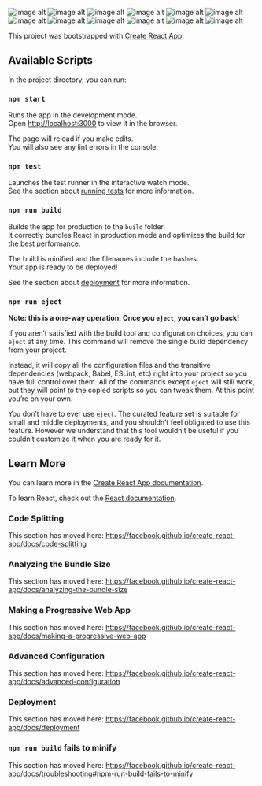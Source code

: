 ![image alt](https://github.com/dishalath/React.js/blob/be0b3d37854756bcfcb5a0666dc4b5d8f389c021/WhatsApp%20Image%202025-04-10%20at%2010.30.14_31502f52.jpg)
![image alt](https://github.com/dishalath/React.js/blob/be0b3d37854756bcfcb5a0666dc4b5d8f389c021/WhatsApp%20Image%202025-04-10%20at%2010.30.14_563cb115.jpg)
![image alt](https://github.com/dishalath/React.js/blob/be0b3d37854756bcfcb5a0666dc4b5d8f389c021/WhatsApp%20Image%202025-04-10%20at%2010.30.15_8dcc79a2.jpg)
![image alt](https://github.com/dishalath/React.js/blob/be0b3d37854756bcfcb5a0666dc4b5d8f389c021/WhatsApp%20Image%202025-04-10%20at%2010.30.15_92b0c39b.jpg)
![image alt](https://github.com/dishalath/React.js/blob/be0b3d37854756bcfcb5a0666dc4b5d8f389c021/WhatsApp%20Image%202025-04-10%20at%2010.30.16_52b10ce6.jpg)
![image alt](https://github.com/dishalath/React.js/blob/be0b3d37854756bcfcb5a0666dc4b5d8f389c021/WhatsApp%20Image%202025-04-10%20at%2010.30.16_be581896.jpg)
![image alt](https://github.com/dishalath/React.js/blob/be0b3d37854756bcfcb5a0666dc4b5d8f389c021/WhatsApp%20Image%202025-04-10%20at%2010.30.17_153ec0ff.jpg)
![image alt](https://github.com/dishalath/React.js/blob/be0b3d37854756bcfcb5a0666dc4b5d8f389c021/WhatsApp%20Image%202025-04-10%20at%2010.30.18_84e76e62.jpg)
![image alt](https://github.com/dishalath/React.js/blob/be0b3d37854756bcfcb5a0666dc4b5d8f389c021/WhatsApp%20Image%202025-04-10%20at%2010.30.18_c895b63c.jpg)
![image alt](https://github.com/dishalath/React.js/blob/be0b3d37854756bcfcb5a0666dc4b5d8f389c021/WhatsApp%20Image%202025-04-10%20at%2010.30.19_97fed3c3.jpg)
![image alt](https://github.com/dishalath/React.js/blob/be0b3d37854756bcfcb5a0666dc4b5d8f389c021/WhatsApp%20Image%202025-04-10%20at%2010.30.20_75cafef0.jpg)
![image alt](https://github.com/dishalath/React.js/blob/be0b3d37854756bcfcb5a0666dc4b5d8f389c021/WhatsApp%20Image%202025-04-10%20at%2010.30.20_ac7afaea.jpg)

This project was bootstrapped with [Create React App](https://github.com/facebook/create-react-app).

## Available Scripts

In the project directory, you can run:

### `npm start`

Runs the app in the development mode.<br />
Open [http://localhost:3000](http://localhost:3000) to view it in the browser.

The page will reload if you make edits.<br />
You will also see any lint errors in the console.

### `npm test`

Launches the test runner in the interactive watch mode.<br />
See the section about [running tests](https://facebook.github.io/create-react-app/docs/running-tests) for more information.

### `npm run build`

Builds the app for production to the `build` folder.<br />
It correctly bundles React in production mode and optimizes the build for the best performance.

The build is minified and the filenames include the hashes.<br />
Your app is ready to be deployed!

See the section about [deployment](https://facebook.github.io/create-react-app/docs/deployment) for more information.

### `npm run eject`

**Note: this is a one-way operation. Once you `eject`, you can’t go back!**

If you aren’t satisfied with the build tool and configuration choices, you can `eject` at any time. This command will remove the single build dependency from your project.

Instead, it will copy all the configuration files and the transitive dependencies (webpack, Babel, ESLint, etc) right into your project so you have full control over them. All of the commands except `eject` will still work, but they will point to the copied scripts so you can tweak them. At this point you’re on your own.

You don’t have to ever use `eject`. The curated feature set is suitable for small and middle deployments, and you shouldn’t feel obligated to use this feature. However we understand that this tool wouldn’t be useful if you couldn’t customize it when you are ready for it.

## Learn More

You can learn more in the [Create React App documentation](https://facebook.github.io/create-react-app/docs/getting-started).

To learn React, check out the [React documentation](https://reactjs.org/).

### Code Splitting

This section has moved here: https://facebook.github.io/create-react-app/docs/code-splitting

### Analyzing the Bundle Size

This section has moved here: https://facebook.github.io/create-react-app/docs/analyzing-the-bundle-size

### Making a Progressive Web App

This section has moved here: https://facebook.github.io/create-react-app/docs/making-a-progressive-web-app

### Advanced Configuration

This section has moved here: https://facebook.github.io/create-react-app/docs/advanced-configuration

### Deployment

This section has moved here: https://facebook.github.io/create-react-app/docs/deployment

### `npm run build` fails to minify

This section has moved here: https://facebook.github.io/create-react-app/docs/troubleshooting#npm-run-build-fails-to-minify


